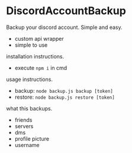 # DiscordAccountBackup

Backup your discord account. Simple and easy.

  - custom api wrapper
  - simple to use

installation instructions.

  - execute `npm i` in cmd

usage instructions.

  - backup: `node backup.js backup [token]`
  - restore: `node backup.js restore [token]`
 
what this backups.

  - friends
  - servers
  - dms
  - profile picture
  - username
